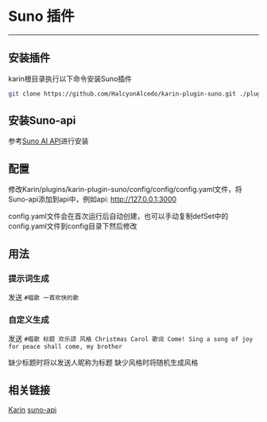 
# Suno 插件
---

## 安装插件

karin根目录执行以下命令安装Suno插件

```bash
git clone https://github.com/HalcyonAlcedo/karin-plugin-suno.git ./plugins/karin-plugin-suno
```

## 安装Suno-api

参考[Suno AI API](https://github.com/gcui-art/suno-api)进行安装

## 配置

修改Karin/plugins/karin-plugin-suno/config/config/config.yaml文件，将Suno-api添加到api中，例如api: http://127.0.0.1:3000

config.yaml文件会在首次运行后自动创建，也可以手动复制defSet中的config.yaml文件到config目录下然后修改

## 用法

### 提示词生成
发送 ```#唱歌 一首欢快的歌```

### 自定义生成
发送 ```#唱歌 标题 欢乐颂 风格 Christmas Carol 歌词 Come! Sing a song of joy for peace shall come, my brother```

缺少标题时将以发送人昵称为标题
缺少风格时将随机生成风格

## 相关链接
[Karin](https://github.com/KarinJS/Karin) 
[suno-api](https://github.com/gcui-art/suno-api) 

